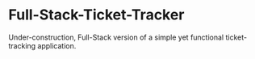 # Full-Stack-Ticket-Tracker

Under-construction, Full-Stack version of a simple yet functional ticket-tracking application.